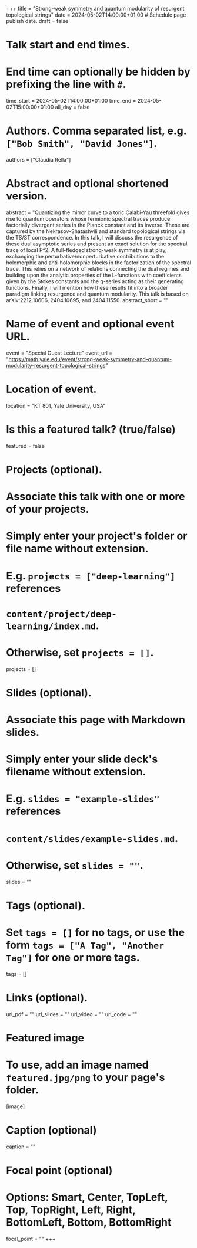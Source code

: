+++
title = "Strong-weak symmetry and quantum modularity of resurgent topological strings"
date = 2024-05-02T14:00:00+01:00  # Schedule page publish date.
draft = false

# Talk start and end times.
#   End time can optionally be hidden by prefixing the line with `#`.
time_start = 2024-05-02T14:00:00+01:00
time_end = 2024-05-02T15:00:00+01:00
all_day = false

# Authors. Comma separated list, e.g. `["Bob Smith", "David Jones"]`.
authors = ["Claudia Rella"]

# Abstract and optional shortened version.
abstract = "Quantizing the mirror curve to a toric Calabi-Yau threefold gives rise to quantum operators whose fermionic spectral traces produce factorially divergent series in the Planck constant and its inverse. These are captured by the Nekrasov-Shatashvili and standard topological strings via the TS/ST correspondence. In this talk, I will discuss the resurgence of these dual asymptotic series and present an exact solution for the spectral trace of local P^2. A full-fledged strong-weak symmetry is at play, exchanging the perturbative/nonperturbative contributions to the holomorphic and anti-holomorphic blocks in the factorization of the spectral trace. This relies on a network of relations connecting the dual regimes and building upon the analytic properties of the L-functions with coefficients given by the Stokes constants and the q-series acting as their generating functions. Finally, I will mention how these results fit into a broader paradigm linking resurgence and quantum modularity. This talk is based on arXiv:2212.10606, 2404.10695, and 2404.11550. 
abstract_short = ""

# Name of event and optional event URL.
event = "Special Guest Lecture"
event_url = "https://math.yale.edu/event/strong-weak-symmetry-and-quantum-modularity-resurgent-topological-strings"

# Location of event.
location = "KT 801, Yale University, USA"

# Is this a featured talk? (true/false)
featured = false

# Projects (optional).
#   Associate this talk with one or more of your projects.
#   Simply enter your project's folder or file name without extension.
#   E.g. `projects = ["deep-learning"]` references 
#   `content/project/deep-learning/index.md`.
#   Otherwise, set `projects = []`.
projects = []

# Slides (optional).
#   Associate this page with Markdown slides.
#   Simply enter your slide deck's filename without extension.
#   E.g. `slides = "example-slides"` references 
#   `content/slides/example-slides.md`.
#   Otherwise, set `slides = ""`.
slides = ""

# Tags (optional).
#   Set `tags = []` for no tags, or use the form `tags = ["A Tag", "Another Tag"]` for one or more tags.
tags = []

# Links (optional).
url_pdf = ""
url_slides = ""
url_video = ""
url_code = ""

# Featured image
# To use, add an image named `featured.jpg/png` to your page's folder. 
[image]
  # Caption (optional)
  caption = ""

  # Focal point (optional)
  # Options: Smart, Center, TopLeft, Top, TopRight, Left, Right, BottomLeft, Bottom, BottomRight
  focal_point = ""
+++
